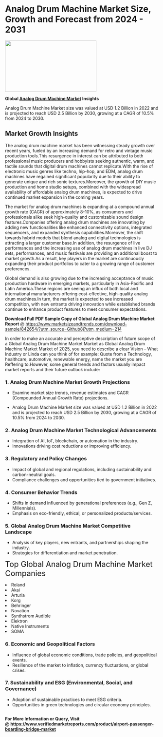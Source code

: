 <H1>Analog Drum Machine Market Size, Growth and Forecast from 2024 - 2031</H1><img class="aligncenter size-medium wp-image-584254" src="https://thirdeyenews.in/wp-content/uploads/2024/09/Global-Market-Research-300x168.jpeg" alt="" width="300" height="168" /><p><strong>Global&nbsp;<a href="https://www.marketsizeandtrends.com/download-sample/842654/?utm_source=Github8j?utm_medium=214">Analog Drum Machine Market</a> Insights</strong></p><p>Analog Drum Machine Market size was valued at USD 1.2 Billion in 2022 and is projected to reach USD 2.5 Billion by 2030, growing at a CAGR of 10.5% from 2024 to 2030.</p><p><h2>Market Growth Insights</h2> <p>The analog drum machine market has been witnessing steady growth over recent years, fueled by an increasing demand for retro and vintage music production tools.This resurgence in interest can be attributed to both professional music producers and hobbyists seeking authentic, warm, and tactile sounds that digital drum machines cannot replicate.With the rise of electronic music genres like techno, hip-hop, and EDM, analog drum machines have regained significant popularity due to their ability to generate unique and rich sonic textures.Moreover, the growth of DIY music production and home studio setups, combined with the widespread availability of affordable analog drum machines, is expected to drive continued market expansion in the coming years.</p> <p>The market for analog drum machines is expanding at a compound annual growth rate (CAGR) of approximately 8-10%, as consumers and professionals alike seek high-quality and customizable sound design features.Companies offering analog drum machines are innovating by adding new functionalities like enhanced connectivity options, integrated sequencers, and expanded synthesis capabilities.Moreover, the shift towards hybrid models that blend analog and digital technologies is attracting a larger customer base.In addition, the resurgence of live performances and the increasing use of analog drum machines in live DJ sets, performances, and music festivals are providing an additional boost to market growth.As a result, key players in the market are continuously expanding their product portfolios to cater to a growing range of customer preferences.<p>Global demand is also growing due to the increasing acceptance of music production hardware in emerging markets, particularly in Asia-Pacific and Latin America.These regions are seeing an influx of both local and international manufacturers offering cost-effective, high-quality analog drum machines.In turn, the market is expected to see increased competition, with new entrants driving innovation while established brands continue to enhance product features to meet consumer expectations.</p> <p><span class=""><strong>Download Full PDF Sample Copy of Global Analog Drum Machine Market Report</strong> @ <a href="https://www.marketsizeandtrends.com/download-sample/842654/?utm_source=Github8j?utm_medium=214" target="_blank">https://www.marketsizeandtrends.com/download-sample/842654/?utm_source=Github8j?utm_medium=214</a></span></p><p>In order to make an accurate and perceptive description of future scope of a Global&nbsp;Analog Drum Machine Market Market as Global&nbsp;Analog Drum Machine Market Market of 2025, you need to describe a clear Vision &ndash; What Industry or Linda can you think of for example: Quote from a Technology, healthcare, automotive, renewable energy, name the market you are Reffering to.However, some general trends and factors usually impact market reports and their future outlook include:</p><h3>1.&nbsp;<strong>Analog Drum Machine Market Growth Projections</strong></h3><ul><li>Examine market size trends, revenue estimates and CAGR (Compounded Annual Growth Rate) projections.</li><li><p>Analog Drum Machine Market size was valued at USD 1.2 Billion in 2022 and is projected to reach USD 2.5 Billion by 2030, growing at a CAGR of 10.5% from 2024 to 2030.</p></li></ul><h3>2.&nbsp;<strong>Analog Drum Machine Market Technological Advancements</strong></h3><ul><li>Integration of AI, IoT, blockchain, or automation in the industry.</li><li>Innovations driving cost reductions or improving efficiency.</li></ul><h3>3.&nbsp;<strong>Regulatory and Policy Changes</strong></h3><ul><li>Impact of global and regional regulations, including sustainability and carbon-neutral goals.</li><li>Compliance challenges and opportunities tied to government initiatives.</li></ul><h3>4.&nbsp;<strong>Consumer Behavior Trends</strong></h3><ul><li>Shifts in demand influenced by generational preferences (e.g., Gen Z, Millennials).</li><li>Emphasis on eco-friendly, ethical, or personalized products/services.</li></ul><h3>5.&nbsp;<strong>Global Analog Drum Machine Market Competitive Landscape</strong></h3><ul><li>Analysis of key players, new entrants, and partnerships shaping the industry.</li><li>Strategies for differentiation and market penetration.</li></ul><p data-pm-slice="1 1 []"><span style="color: inherit; font-family: inherit; font-size: 25px;">Top Global Analog Drum Machine Market Companies</span></p><div class="" data-test-id=""><p><li>Roland</li><li> Akai</li><li> Arturia</li><li> Korg</li><li> Behringer</li><li> Novation</li><li> Synthstrom Audible</li><li> Elektron</li><li> Native Instruments</li><li> SOMA</li></p></div><h3>6.&nbsp;<strong>Economic and Geopolitical Factors</strong></h3><ul><li>Influence of global economic conditions, trade policies, and geopolitical events.</li><li>Resilience of the market to inflation, currency fluctuations, or global crises.</li></ul><h3>7.&nbsp;<strong>Sustainability and ESG (Environmental, Social, and Governance)</strong></h3><ul><li>Adoption of sustainable practices to meet ESG criteria.</li><li>Opportunities in green technologies and circular economy principles.</li></ul><h2><strong style="font-size: 14px;">For More Information or Query, Visit @&nbsp;</strong><a style="background-color: #ffffff; font-size: 14px;" href="https://www.marketsizeandtrends.com/report/analog-drum-machine-market/" target="_blank">https://www.verifiedmarketreports.com/product/airport-passenger-boarding-bridge-market</a></h2>